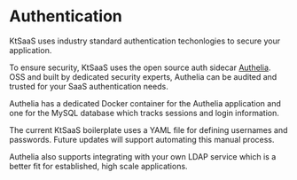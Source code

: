 # Authentication

KtSaaS uses industry standard authentication techonlogies to secure your application.

To ensure security, KtSaaS uses the open source auth sidecar [Authelia](https://www.authelia.com). OSS and built by dedicated security experts, Authelia can be audited and trusted for your SaaS authentication needs.

Authelia has a dedicated Docker container for the Authelia application and one for the MySQL database which tracks sessions and login information.

The current KtSaaS boilerplate uses a YAML file for defining usernames and passwords. Future updates will support automating this manual process. 

Authelia also supports integrating with your own LDAP service which is a better fit for established, high scale applications.

